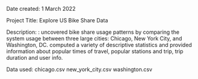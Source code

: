 Date created: 
1 March 2022

Project Title: 
Explore US Bike Share Data

Description: : 
uncovered bike share usage patterns by comparing the system usage between three large cities: Chicago, New York City, and Washington, DC. computed a variety of descriptive statistics and provided information about popular times of travel, popular stations and trip, trip duration and user info. 

Data used: 
chicago.csv
new_york_city.csv
washington.csv
